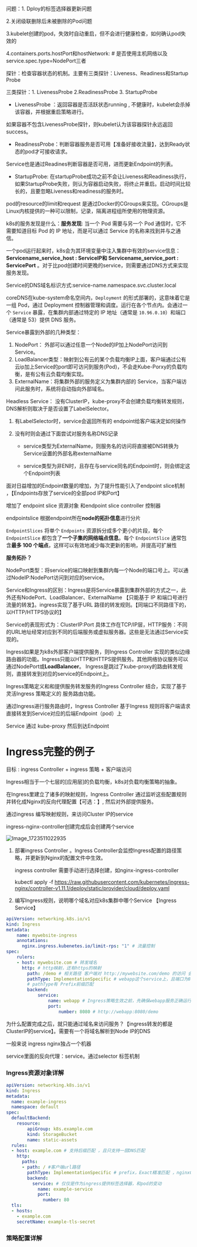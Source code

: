 问题：1. Dploy的标签选择器更新问题

2.关闭级联删除后未被删除的Pod问题

3.kubelet创建的pod，失效时自动重启，但不会进行健康检查，如何确认pod失效的

4.containers.ports.hostPort和hostNetwork: # 是否使用主机网络以及service.spec.type=NodePort三者

探针：检查容器状态的机制。主要有三类探针：Liveness、Readiness和Startup Probe

三类探针：1. LivenessProbe 2.ReadinessProbe 3. StartupProbe 

* LivenessProbe ：返回容器是否活跃状态running , 不健康时，kubelet会杀掉该容器，并根据重启策略进行。

如果容器不包含LivenessProbe探针，则kubelet认为该容器探针永远返回success。

* ReadinessProbe：判断容器服务是否可用【准备好接收流量】，达到Ready状态的pod才可接收请求。

Service也是通过Readines判断容器是否可用，进而更新Endpoint的列表。

* StartupProbe: 在startupProbe成功之前不会让Liveness和Readiness执行，如果StartupProbe失败，则认为容器启动失败，将终止并重启。启动时间比较长的，且要忽略Liveness和readiness的服务时。

pod的resource的limit和request 是通过Docker的CGroups来实现。CGroups是Linux内核提供的一种可以限制，记录，隔离进程组所使用的物理资源。

k8s的服务发现是什么：**服务发现**: 当一个 Pod 需要与另一个 Pod 通信时，它不需要知道目标 Pod 的 IP 地址，而是可以通过 Service 的名称来找到并与之通信。

一个pod运行起来时，k8s会为其环境变量中注入集群中有效的service信息：**Servicename_service_host : ServiceIP和 Servicename_service_port : ServicePort** 。对于比pod创建时间更晚的service，则需要通过DNS方式来实现服务发现。

Service的DNS域名标识方式:service-name.namespace.svc.cluster.local

coreDNS在kube-system命名空间内，`Deployment` 的形式部署的，这意味着它是一组 Pod，通过 Deployment 控制器管理和调度。运行在各个节点内。会通过一个 `Service` 暴露，在集群内部通过特定的 IP 地址（通常是 `10.96.0.10`）和端口（通常是 53）提供 DNS 服务。

Service暴露到外部的几种类型：

1. NodePort： 外部可以通过任意一个Node的IP加上NodePort访问到Service。
2. LoadBalancer类型：映射到公有云的某个负载均衡IP上面，客户端通过公有云ip加上Service的port即可访问到服务(Pod)，不会走Kube-Porxy的负载均衡，是有公有云负载均衡实现。
3. ExternalName：将集群外部的服务定义为集群内部的 Service，当客户端访问此服务时，系统将自动指向外部域名。



Headless Service： 没有ClusterIP，kube-proxy不会创建负载均衡转发规则，DNS解析则取决于是否设置了LabelSelector。

1. 有LabelSelector时，service会返回所有的 endpoint给客户端决定如何操作

2. 没有时则会通过下面尝试对服务名称DNS记录

   * service类型为ExternalName，则服务名的访问将直接被DNS转换为Service设置的外部名称externalName

   * service类型为非EN时，且存在与service同名的Endpoint时，则会绑定这个Endpoint列表



面对日益增加的Endpoint数量的增加，为了提升性能引入了endpoint slice机制 ，【Endpoints存放了service的全部pod IP和Port】

增加了 endpoint slice 资源对象 和endpoint slice controller 控制器

endpointslice 根据endpoint所在**node的拓扑信息**进行分片

`EndpointSlices` 将单个 `Endpoints` 资源拆分成多个更小的片段，每个 `EndpointSlice` 都包含了**一个子集的网络端点信息**。每个 `EndpointSlice` 通常包含**最多 100 个端点**，这样可以有效地减少每次更新的影响，并提高可扩展性

**服务拓扑？**



NodePort类型：将service的端口映射到集群内每一个Node的端口号上。可以通过NodeIP:NodePort访问到对应的service。

Service和Ingress的区别：Ingress是将Service暴露到集群外部的方式之一，此外还有NodePort、LoadBalancer、ExternalName 【只能基于 IP 和端口号进行流量的转发】。ingress实现了基于URL 路径的转发规则。【同端口不同路径下的，以HTTP/HTTPS协议的】

Service的表现形式为：ClusterIP:Port 具体工作在TCP/IP层，HTTP服务：不同的URL地址经常对应到不同的后端服务或虚拟服务器。这些是无法通过Service实现的。

Ingress如果是为k8s外部客户端提供服务，则Ingress Controller 实现的类似边缘路由器的功能。Ingress只能以HTTP和HTTPS提供服务。其他网络协议服务可以通过NodePort或**LoadBalancer**。 Ingress是跳过了kube-proxy的路由转发规则，直接转发到对应的service的Endpoint上。

Ingress策略定义和和提供服务转发服务的Ingress Controller 结合，实现了基于灵活Ingress 策略定义的 服务路由功能。

通过Ingress进行服务路由时，Ingress Controller 基于Ingress 规则将客户端请求 直接转发到Service对应的后端Endpoint（pod）上

Service 通过 kube-proxy 然后到达Endpoint

# Ingress完整的例子

目标 : ingress Controller + ingress 策略 + 客户端访问

Ingress相当于一个七层的[应用层]的负载均衡，k8s对负载均衡策略的抽象。

在Ingress里建立了诸多的映射规则，Ingress Controller 通过监听这些配置规则并转化成Nginx的反向代理配置【可选：】, 然后对外部提供服务。

通过ingress 编写映射规则，来访问Cluster IP的service

ingress-nginx-controller创建完成后会创建两个service

![Image_1723511022935](C:\Users\47212\Desktop\笔记\每日进度\8.12号学习记录.assets\Image_1723511022935.png)

1. 部署ingress Controller 。Ingress Controller会监控Ingress配置的路径策略，并更新到Nginx的配置文件中生效。

   ingress controller 需要手动进行选择创建，如nginx-ingress-controller

   kubectl apply -f https://raw.githubusercontent.com/kubernetes/ingress-nginx/controller-v1.11.1/deploy/static/provider/cloud/deploy.yaml

2. 编写Ingress规则，说明哪个域名对应k8s集群中哪个Service 【Ingress Service】

```yaml
apiVersion: networking.k8s.io/v1
kind: Ingress 
metadata:
	name: mywebsite-ingress
	annotations:
      nginx.ingress.kubenetes.io/limit-rps: "1" # 流量控制
spec:
	rulers:
	- host: mywebsite.com # 转发域名
	  http: # http映射，还有https的映射
	  	path: /demo # 相关路径 客户端对 http://mywebsite.com/demo 的访问 会被转发到
	  	pathType: ImplementationSpecific # webapp这个service上，且端口为8080 提供的web服务路径为 /demo
	  	# pathType有 Prefix前缀匹配
	  	backend:
	  		service:
	  			name: webapp # Ingress策略生效之前，先确保webapp服务正确运行。
	  			port:
	  				number: 8080 # http://webapp:8080/demo
```



为什么配置完成之后，就只能通过域名来访问服务？【ingress转发的都是ClusterIP的service】。需要有一个将域名解析到Node IP的DNS

一般来说 ingress nginx独占一个机器

service里面的反向代理：service。通过selector 标签机制

### Ingress资源对象详解

```yaml
apiVersion: networking.k8s.io/v1
kind: Ingress
metadata:
  name: example-ingress
  namespace: default
spec:
  defaultBackend:
  	resource:
  		apiGroup: k8s.example.com
  		kind: StorageBucket
  		name: static-assets
  rules:
  - host: example.com # 支持后缀匹配 ，且只支持一层DNS匹配
    http:
      paths:
      - path: / #客户端url路径
        pathType: ImplementationSpecific # prefix，Exact精准匹配 ，nginxClass控制器提供
        backend:
          service: # 仅仅是作为ingress提供标签选择器，和pod的变动
            name: example-service
            port:
              number: 80
  tls:
  - hosts:
    - example.com
    secretName: example-tls-secret

```



### 策略配置详解

